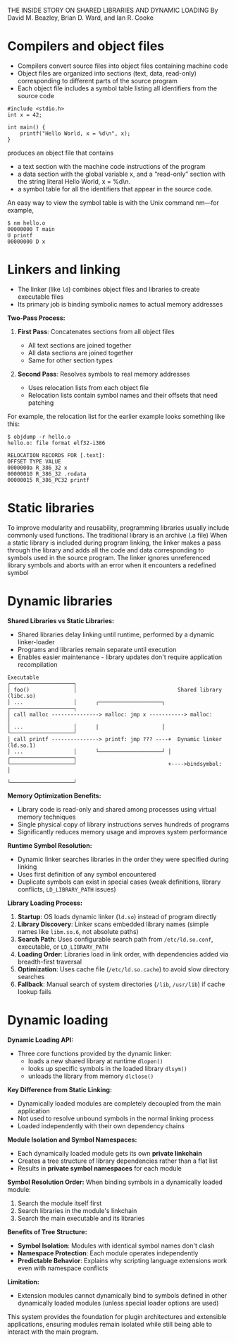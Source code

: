 THE INSIDE STORY ON SHARED LIBRARIES AND DYNAMIC LOADING By David M. Beazley, Brian D. Ward, and Ian R. Cooke

# Compilers and object files

- Compilers convert source files into object files containing machine code
- Object files are organized into sections (text, data, read-only) corresponding to different parts of the source program
- Each object file includes a symbol table listing all identifiers from the source code

```
#include <stdio.h>
int x = 42;

int main() {
    printf("Hello World, x = %d\n", x);
}
```

produces an object file that contains 
- a text section with the machine code instructions of the program
- a data section with the global variable x, and a “read-only” section with the string literal Hello World, x = %d\n.
- a symbol table for all the identifiers that appear in the source code.
 
An easy way to view the symbol table is with the Unix command nm—for example,
```
$ nm hello.o
00000000 T main
U printf
00000000 D x
``````

# Linkers and linking

- The linker (like `ld`) combines object files and libraries to create executable files
- Its primary job is binding symbolic names to actual memory addresses

**Two-Pass Process:**
1. **First Pass**: Concatenates sections from all object files
    - All text sections are joined together
    - All data sections are joined together
    - Same for other section types

2. **Second Pass**: Resolves symbols to real memory addresses
    - Uses relocation lists from each object file
    - Relocation lists contain symbol names and their offsets that need patching

For example, the relocation list for the earlier example looks something like this:
```
$ objdump -r hello.o
hello.o: file format elf32-i386

RELOCATION RECORDS FOR [.text]:
OFFSET TYPE VALUE
0000000a R_386_32 x
00000010 R_386_32 .rodata
00000015 R_386_PC32 printf
```

# Static libraries

To improve modularity and reusability, programming libraries usually include commonly used functions.
The traditional library is an archive (.a file)
When a static library is included during program linking, the linker makes a pass through the library and adds all the code
and data corresponding to symbols used in the source program. The linker ignores unreferenced library symbols and
aborts with an error when it encounters a redefined symbol

# Dynamic libraries
**Shared Libraries vs Static Libraries:**
- Shared libraries delay linking until runtime, performed by a dynamic linker-loader
- Programs and libraries remain separate until execution
- Enables easier maintenance - library updates don't require application recompilation

```
Executable
┌────────────────────┐
│ foo()              │                                Shared library (libc.so)
│ ...                │      ┌────────────────────┐    ┌────────────────────┐   
│ call malloc ---------------> malloc: jmp x -----------> malloc:          │
│ ...                │      |                    │    └────────────────────┘
│ call printf ---------------> printf: jmp ??? ----+  Dynamic linker (ld.so.1)
│ ...                │      └────────────────────┘ │  ┌────────────────────┐
└────────────────────┘                             +---->bindsymbol:       │
                                                      └────────────────────┘
```

**Memory Optimization Benefits:**
- Library code is read-only and shared among processes using virtual memory techniques
- Single physical copy of library instructions serves hundreds of programs
- Significantly reduces memory usage and improves system performance

**Runtime Symbol Resolution:**
- Dynamic linker searches libraries in the order they were specified during linking
- Uses first definition of any symbol encountered
- Duplicate symbols can exist in special cases (weak definitions, library conflicts, `LD_LIBRARY_PATH` issues)

**Library Loading Process:**
1. **Startup**: OS loads dynamic linker (`ld.so`) instead of program directly
2. **Library Discovery**: Linker scans embedded library names (simple names like `libm.so.6`, not absolute paths)
3. **Search Path**: Uses configurable search path from `/etc/ld.so.conf`, executable, or `LD_LIBRARY_PATH`
4. **Loading Order**: Libraries load in link order, with dependencies added via breadth-first traversal
5. **Optimization**: Uses cache file (`/etc/ld.so.cache`) to avoid slow directory searches
6. **Fallback**: Manual search of system directories (`/lib`, `/usr/lib`) if cache lookup fails
 
# Dynamic loading

**Dynamic Loading API:**
- Three core functions provided by the dynamic linker:
  - loads a new shared library at runtime `dlopen()`
  - looks up specific symbols in the loaded library `dlsym()`
  - unloads the library from memory `dlclose()`

**Key Difference from Static Linking:**
- Dynamically loaded modules are completely decoupled from the main application
- Not used to resolve unbound symbols in the normal linking process
- Loaded independently with their own dependency chains

**Module Isolation and Symbol Namespaces:**
- Each dynamically loaded module gets its own **private linkchain**
- Creates a tree structure of library dependencies rather than a flat list
- Results in **private symbol namespaces** for each module

**Symbol Resolution Order:** When binding symbols in a dynamically loaded module:
1. Search the module itself first
2. Search libraries in the module's linkchain
3. Search the main executable and its libraries

**Benefits of Tree Structure:**
- **Symbol Isolation**: Modules with identical symbol names don't clash
- **Namespace Protection**: Each module operates independently
- **Predictable Behavior**: Explains why scripting language extensions work even with namespace conflicts

**Limitation:**
- Extension modules cannot dynamically bind to symbols defined in other dynamically loaded modules (unless special loader options are used)

This system provides the foundation for plugin architectures and extensible applications,
ensuring modules remain isolated while still being able to interact with the main program.


